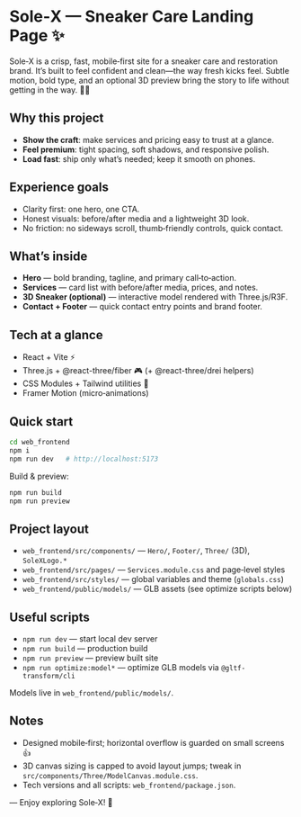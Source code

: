 # Sole‑X — Sneaker Care Landing Page ✨

Sole‑X is a crisp, fast, mobile‑first site for a sneaker care and restoration brand. It’s built to feel confident and clean—the way fresh kicks feel. Subtle motion, bold type, and an optional 3D preview bring the story to life without getting in the way. 🧼👟

## Why this project
- **Show the craft**: make services and pricing easy to trust at a glance.
- **Feel premium**: tight spacing, soft shadows, and responsive polish.
- **Load fast**: ship only what’s needed; keep it smooth on phones.

## Experience goals
- Clarity first: one hero, one CTA.
- Honest visuals: before/after media and a lightweight 3D look.
- No friction: no sideways scroll, thumb‑friendly controls, quick contact.

## What’s inside
- **Hero** — bold branding, tagline, and primary call‑to‑action.
- **Services** — card list with before/after media, prices, and notes.
- **3D Sneaker (optional)** — interactive model rendered with Three.js/R3F.
- **Contact + Footer** — quick contact entry points and brand footer.

## Tech at a glance
- React + Vite ⚡
- Three.js + @react-three/fiber 🎮 (+ @react-three/drei helpers)
- CSS Modules + Tailwind utilities 🎨
- Framer Motion (micro‑animations)

## Quick start
```bash
cd web_frontend
npm i
npm run dev   # http://localhost:5173
```

Build & preview:
```bash
npm run build
npm run preview
```

## Project layout
- `web_frontend/src/components/` — `Hero/`, `Footer/`, `Three/` (3D), `SoleXLogo.*`
- `web_frontend/src/pages/` — `Services.module.css` and page‑level styles
- `web_frontend/src/styles/` — global variables and theme (`globals.css`)
- `web_frontend/public/models/` — GLB assets (see optimize scripts below)

## Useful scripts
- `npm run dev` — start local dev server
- `npm run build` — production build
- `npm run preview` — preview built site
- `npm run optimize:model*` — optimize GLB models via `@gltf-transform/cli`

Models live in `web_frontend/public/models/`.

## Notes
- Designed mobile‑first; horizontal overflow is guarded on small screens 👍
- 3D canvas sizing is capped to avoid layout jumps; tweak in `src/components/Three/ModelCanvas.module.css`.
- Tech versions and all scripts: `web_frontend/package.json`.

— Enjoy exploring Sole‑X! 🚀
